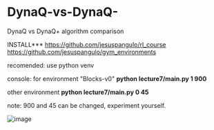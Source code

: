 # DynaQ-vs-DynaQ-
DynaQ vs DynaQ+  algorithm comparison

INSTALL***
https://github.com/jesuspangulo/rl_course
https://github.com/jesuspangulo/gym_environments

recomended: use python venv 

console:
for environment "Blocks-v0"
<b>python lecture7/main.py 1 900</b>

other environment
<b>python lecture7/main.py 0 45  </b>

note: 900 and 45 can be changed, experiment yourself.

![image](https://user-images.githubusercontent.com/24397487/226513869-81d89316-ecb9-4cdf-8643-5924a68d4839.png)
